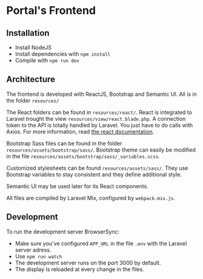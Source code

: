 # Portal's Frontend

## Installation

- Install NodeJS
- Install dependencies with `npm install`
- Compile with `npm run dev`

## Architecture

The frontend is developed with ReactJS, Bootstrap and Semantic UI.
All is in the folder `resources/`

The React folders can be found in `resources/react/`.
React is integrated to Laravel trought the view `resources/view/react.blade.php`.
A connection token to the API is totally handled by Laravel. You just have to do calls with Axios.
For more information, read [the react documentation](./react.md).

Bootstrap Sass files can be found in the folder `resources/assets/bootstrap/sass/`. Bootstrap theme can easily be modified in the file `resources/assets/bootstrap/sass/_variables.scss`.

Customized stylesheets can be found `resources/assets/sass/`.
They use Bootstrap variables to stay consistent and they define additional style.

Semantic UI may be used later for its React components.

All files are compiled by Laravel Mix, configured by `webpack.mix.js`.

## Development

To run the development server BrowserSync:
- Make sure you've configured `APP_URL` in the file `.env` with the Laravel server adress.
- Use `npm run watch`
- The development server runs on the port 3000 by default.
- The display is reloaded at every change in the files.